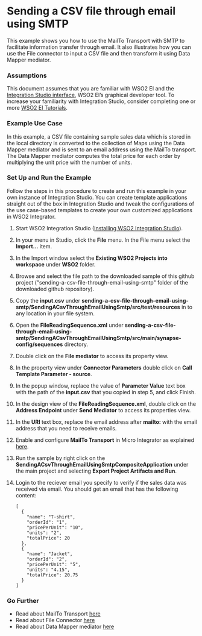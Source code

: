 # Sending a CSV file through email using SMTP


This example shows you how to use the MailTo Transport with SMTP to facilitate information transfer through email. It also illustrates how you can use the File connector to input a CSV file and then transform it using Data Mapper mediator.

### Assumptions

This document assumes that you are familiar with WSO2 EI and the [Integration Studio interface](https://ei.docs.wso2.com/en/latest/micro-integrator/develop/WSO2-Integration-Studio/), WSO2 EI’s graphical developer tool. To increase your familiarity with Integration Studio, consider completing one or more [WSO2 EI Tutorials](https://ei.docs.wso2.com/en/latest/micro-integrator/use-cases/integration-use-cases/).

### Example Use Case

In this example, a CSV file containing sample sales data which is stored in the local directory is converted to the collection of Maps using the Data Mapper mediator and is sent to an email address using the MailTo transport. The Data Mapper mediator computes the total price for each order by multiplying the unit price with the number of units. 

### Set Up and Run the Example

Follow the steps in this procedure to create and run this example in your own instance of Integration Studio. You can create template applications straight out of the box in Integration Studio and tweak the configurations of the use case-based templates to create your own customized applications in WSO2 Integrator.

1. Start WSO2 Integration Studio ([Installing WSO2 Integration Studio](https://ei.docs.wso2.com/en/latest/micro-integrator/develop/installing-WSO2-Integration-Studio/)).

2. In your menu in Studio, click the **File** menu. In the File menu select the **Import...** item.

3. In the Import window select the **Existing WSO2 Projects into workspace** under **WSO2** folder.

4. Browse and select the file path to the downloaded sample of this github project ("sending-a-csv-file-through-email-using-smtp" folder of the downloaded github repository).

5. Copy the **input.csv** under **sending-a-csv-file-through-email-using-smtp/SendingACsvThroughEmailUsingSmtp/src/test/resources** in to any location in your file system.

6. Open the **FileReadingSequence.xml** under **sending-a-csv-file-through-email-using-smtp/SendingACsvThroughEmailUsingSmtp/src/main/synapse-config/sequences** directory. 

7. Double click on the **File mediator** to access its property view. 

8. In the property view under **Connector Parameters** double click on **Call Template Parameter - source**.

9. In the popup window, replace the value of  **Parameter Value** text box with the path of the **input.csv** that you copied in step 5, and click Finish.

10. In the design view of the  **FileReadingSequence.xml**, double click on the **Address Endpoint** under **Send Mediator** to access its properties view.

11. In the **URI** text box, replace the email address after **mailto:** with the email address that you need to receive emails.

12. Enable and configure **MailTo Transport** in Micro Integrator as explained [here](https://ei.docs.wso2.com/en/latest/micro-integrator/setup/transport_configurations/configuring-transports/#configuring-the-mailto-transport).

13. Run the sample by right click on the **SendingACsvThroughEmailUsingSmtpCompositeApplication** under the main project and selecting **Export Project Artifacts and Run**.

14. Login to the reciever email you specify to verify if the sales data was received via email. You should get an email that has the following content:

        [
		  {
		    "name": "T-shirt",
		    "orderId": "1",
		    "pricePerUnit": "10",
		    "units": "2",
		    "totalPrice": 20
		  },
		  {
		    "name": "Jacket",
		    "orderId": "2",
		    "pricePerUnit": "5",
		    "units": "4.15",
		    "totalPrice": 20.75
		  }
		]

<!-- INCLUDE_MD: ../../../docs/common/get-the-code.md -->

### Go Further

* Read about MailTo Transport [here](https://ei.docs.wso2.com/en/latest/micro-integrator/references/synapse-properties/transport-parameters/mailto-transport-parameters/)
* Read about File Connector [here](https://docs.wso2.com/display/ESBCONNECTORS/File+Connector)
* Read about Data Mapper mediator [here](https://ei.docs.wso2.com/en/latest/micro-integrator/references/mediators/data-Mapper-Mediator/)